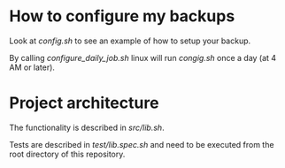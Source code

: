 # How to configure my backups

Look at *config.sh* to see an example of how to setup your backup.

By calling *configure_daily_job.sh* linux will run *congig.sh* once a day (at 4 AM or later).

# Project architecture

The functionality is described in *src/lib.sh*.

Tests are described in *test/lib.spec.sh* and need to be executed from the root directory of this repository.

